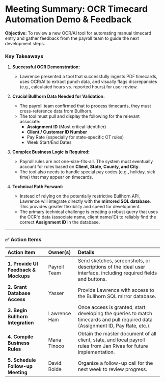 # Meeting Summary: OCR Timecard Automation Demo & Feedback

**Objective:** To review a new OCR/AI tool for automating manual timecard entry and gather feedback from the payroll team to guide the next development steps.

### Key Takeaways

1.  **Successful OCR Demonstration:**
    *   Lawrence presented a tool that successfully ingests PDF timecards, uses OCR/AI to extract punch data, and visually flags discrepancies (e.g., calculated hours vs. reported hours) for user review.

2.  **Crucial Bullhorn Data Needed for Validation:**
    *   The payroll team confirmed that to process timecards, they must cross-reference data from Bullhorn.
    *   The tool must pull and display the following for the relevant associate:
        *   **Assignment ID** (Most critical identifier)
        *   **Client / Customer ID Number**
        *   Pay Rate (especially for state-specific OT rules)
        *   Week Start/End Dates

3.  **Complex Business Logic is Required:**
    *   Payroll rules are not one-size-fits-all. The system must eventually account for rules based on **Client, State, County, and City**.
    *   The tool also needs to handle special pay codes (e.g., holiday, sick time) that may appear on timecards.

4.  **Technical Path Forward:**
    *   Instead of relying on the potentially restrictive Bullhorn API, Lawrence will integrate directly with the **mirrored SQL database**. This provides greater flexibility and speed for development.
    *   The primary technical challenge is creating a robust query that uses the OCR'd data (associate name, client name/ID) to reliably find the correct **Assignment ID** in the database.

---

### ✅ Action Items

| Action Item | Owner(s) | Details |
| :--- | :--- | :--- |
| **1. Provide UI Feedback & Mockups** | Payroll Team | Send sketches, screenshots, or descriptions of the ideal user interface, including required fields and buttons. |
| **2. Grant Database Access** | Yasser | Provide Lawrence with access to the Bullhorn SQL mirror database. |
| **3. Begin Bullhorn Integration** | Lawrence Ham | Once access is granted, start developing the queries to match timecards and pull required data (Assignment ID, Pay Rate, etc.). |
| **4. Compile Business Rules** | Maria Tinoco | Obtain the master document of all client, state, and local payroll rules from Jen Rivas for future implementation. |
| **5. Schedule Follow-up Meeting** | David Bolde | Organize a follow-up call for the next week to review progress. |
